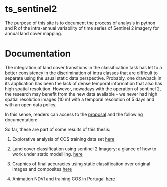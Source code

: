 # ts_sentinel2 

The purpose of this site is to document the process of analysis in python and R of the intra-annual variability of time series of Sentinel 2 imagery for annual land cover mapping. 

# Documentation
The integration of land cover transitions in the classification task has let to a better consistency in the discrimination of intra classes that are difficult to separate using the usual static data perspective. Probably, one drawback in its application has been the lack of dense temporal information that also has high spatial resolution. However, nowadays with the operation of sentinel 2, the research may benefit from the new data available - we never had high spatial resolution images (10 m) with a temporal resolution of 5 days and with an open data policy. 

In this sense, readers can access to the [proposal](https://williamamartinez.github.io/ts_sentinel2/Document/ProposalThesis.pdf) and the following documentation:

So far, these are part of some results of this thesis:

1. Explorative analysis of COS training data set [here]( https://williamamartinez.github.io/ts_sentinel2/ToolR/How_to_remove_outliers_in_time_series.html)

2. Land cover classification using sentinel 2 Imagery: a glance of how to work under static modellling. [here]( https://williamamartinez.github.io/ts_sentinel2/ToolPython/Classification_static_models_V2.html)

3. Graphics of final accuracies using static classification over original images and composites [here](https://williamamartinez.github.io/ts_sentinel2/ToolR/Graphic_Accuracies.html)

4. Animation NDVI and training COS in Portugal [here](https://stsentinel.shinyapps.io/animation_ndvi_r/)


